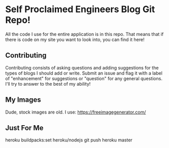 # Self Proclaimed Engineers Blog Git Repo!

All the code I use for the entire application is in this repo. That means that if there is code on my site you want to look into, you can find it here!

## Contributing

Contributing consists of asking questions and adding suggestions for the types of blogs I should add or write. Submit an issue and flag it with a label of "enhancement" for suggestions or "question" for any general questions. I'll try to answer to the best of my ability!


## My Images

Dude, stock images are old. I use: https://freeimagegenerator.com/

## Just For Me

heroku buildpacks:set heroku/nodejs
git push heroku master
